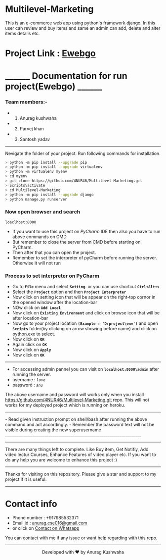 # Multilevel-Marketing
This is an e-commerce web app using python's framework django. In this user can review and buy items and same an admin can add, delete and alter items details etc.

# Project Link :  <a href='https://ewebgo.herokuapp.com/'> Ewebgo </a>

# ______ Documentation for run project(Ewebgo) ______

### Team members:-
- 1. Anurag kushwaha
- 2. Parvej khan
- 3. Santosh yadav
_____________________________________________________________________

Nevigate the folder of your project.
Run following commands for installation.

```bash
> python -m pip install --upgrade pip
> python -m pip install --upgrade virtualenv
> python -m virtualenv myenv
> cd myenv
> git clone https://github.com/4NUR46/Multilevel-Marketing.git
> Scripts\activate
> cd Multilevel-Marketing
> python -m pip install --upgrade django
> python manage.py runserver
```
### Now open browser and search 
```
loaclhost:8000
```

- If you want to use this project on *PyCharm* IDE then also you have to run above commands on CMD
- But remember to close the server from CMD before starting on PyCharm.
- Then after that you can open the project.
- Remember to set the interpreter of pyCharm before running the server. Otherwise it will not run

### Process to set interpreter on PyCharm
- Go to **`File`** menu and select **`Setting`**. or you can use shortcut  **`Ctrl+Alt+s`**
- Select the **`Project`** option and then  **`Project Interpreter`**
- Now click on setting icon that will be appear on the right-top cornor in the opened window after the location-bar
- NOw click on **`Add Local`**
- Now click on **`Existing Environment`** and click on browse icon that will be after location-bar
- Now go to your project location **`(Example : 'D:project\env')`** and open **`Scripts`** folder(by clicking on arrow showing before name) and click on python.exe to select.
- Now click on **`OK`**
- Again click on **`OK`**
- Now click on **`Apply`**
- Now click on **`OK`**
_____________________________________________________________________

- For accessing admin pannel you can visit on **`localhost:8000\admin`** after running the server.
- username : *`love`*
- password : *`anu`*

The above username and password will works only when you install https://github.com/4NUR46/Multilevel-Marketing.git repo.
This will not works for my deployed project which is running on heroku.
_____________________________________________________________________
<!--
- You can create new superuser by using cmd or going through that above link.
- For creating new superuser you can use the following command
```
python manage.py createsuperuser
```
--!>
- Read given instruction prompt on shell/bash after running the above command and act accordingly.
- Remember the password text will not be visible during creating the new superusername
_____________________________________________________________________




<!---
->J:\Final Project> python -m pip install --upgrade pip
->J:\Final Project> python -m pip install --upgrade virtualenv
->J:\Final Project> python -m virtualenv "Name_of_previous_Environment_folder or Prsee Tab key to auto fill."
->J:\Final Project>cd environment_folder "You can use tab key to auto fill after cd"
->J:\Final Project\mainEnv> python -m pip install --upgrade django    # This is just for trying. This line has no means.
->J:\Final Project> python -m pip install --upgrade pip
->J:\Final Project\mainEnv> cd app_name				#ex. Ewebgo
->J:\Final Project\mainEnv\Ewebgo> python -m pip install --upgrade django
->J:\Final Project\mainEnv\Ewebgo>cd..
->J:\Final Project\mainEnv>Scripts\activate
->(mainEnv) J:\Final Project\mainEnv>cd Ewebgo
->(mainEnv) J:\Final Project\mainEnv\Ewebgo>python -m pip install --upgrade django
->(mainEnv) J:\Final Project\mainEnv\Ewebgo>python -m pip install --upgrade pillow
->(mainEnv) J:\Final Project\mainEnv\Ewebgo>python manage.py runserver

<!---
--->
<!---
Try your common sense to use above command. I already confused by which line I get sucess.
<!--
-->
_____________________________________________________________________

There are many things left to complete. Like Buy item, Get Notifiy, Add video lectur Courses, Enhance Features of video player etc. If you want to do any help you are welcome to enhance this project :)
_____________________________________________________________________
Thanks for visiting on this repository.
Please give a star and support to my project if it is useful.
_____________________________________________________________________
# Contact info
- Phone number : +917985532371 
- Email id : anurag.cse016@gmail.com
- or click on <a href="wa.me/917985532371"> Contact on Whatsapp </a>

You can contact with me if any issue or want help regarding with this repo.
_____________________________________________________________________

<p align="center" > Developed with ❤ by Anurag Kushwaha
</p>
<!---
1.Download latest version of python 3.x series.
2.Connect to internet.
3.Extract the package(final project) in a specified drive. e.g: H:\project\Ewebgo\ 
4.Open command prompt and install following packages:-
	* H:\project\Ewebgo\>python -m pip install --upgrade pip
5.After upgrade pip  use following command for run server.
	*H:\project\Ewebgo\env\speedex>python manage.py runserver
6.After run server open browser and write specified url:-
	localhost:8000/
7.Now speedex project will be open and you will be redirect to homepage.
--->
<!---
   			OR
--->
<!---
1.If any error occured during process then:
	*download pycharm (IDE)
	*open file and select the project/Myenv/Ewebgo
	*set virtual enviroment to python in project setting
	*After succesful enviroment set click on terminal and write command :-
		python manage.py runserver
2.After run server open browser and write specified url:-
	localhost:8000/
--->  
